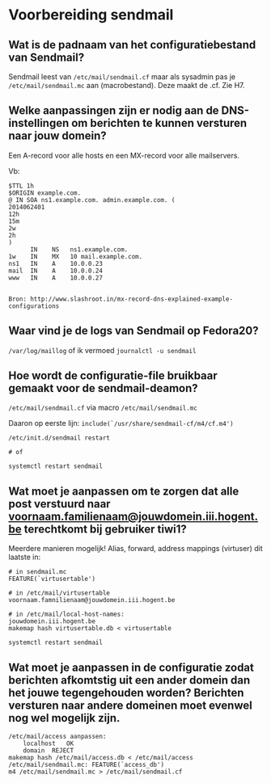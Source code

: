 # Voorbereiding sendmail

## Wat is de padnaam van het configuratiebestand van Sendmail?

Sendmail leest van ``/etc/mail/sendmail.cf`` maar als sysadmin pas je ``/etc/mail/sendmail.mc`` aan (macrobestand). Deze maakt de .cf. Zie H7.

## Welke aanpassingen zijn er nodig aan de DNS-instellingen om berichten te kunnen versturen naar jouw domein?

Een A-record voor alle hosts en een MX-record voor alle mailservers.

Vb:
```
$TTL 1h
$ORIGIN example.com.
@ IN SOA ns1.example.com. admin.example.com. (
2014062401
12h
15m
2w
2h
)
      IN    NS   ns1.example.com.
1w    IN    MX   10 mail.example.com.
ns1   IN    A    10.0.0.23
mail  IN    A    10.0.0.24
www   IN    A    10.0.0.27


Bron: http://www.slashroot.in/mx-record-dns-explained-example-configurations
```

## Waar vind je de logs van Sendmail op Fedora20?

``/var/log/maillog`` of ik vermoed ``journalctl -u sendmail``

## Hoe wordt de configuratie-file bruikbaar gemaakt voor de sendmail-deamon?

``/etc/mail/sendmail.cf`` via macro ``/etc/mail/sendmail.mc``

Daaron op eerste lijn: ``include(`/usr/share/sendmail-cf/m4/cf.m4')``

```
/etc/init.d/sendmail restart

# of 

systemctl restart sendmail
```



## Wat moet je aanpassen om te zorgen dat alle post verstuurd naar voornaam.familienaam@jouwdomein.iii.hogent.be terechtkomt bij gebruiker tiwi1?

Meerdere manieren mogelijk! Alias, forward, address mappings (virtuser) dit laatste in:
```
# in sendmail.mc
FEATURE(`virtusertable')

# in /etc/mail/virtusertable
voornaam.famnilienaam@jouwdomein.iii.hogent.be

# in /etc/mail/local-host-names:
jouwdomein.iii.hogent.be
makemap hash virtusertable.db < virtusertable

systemctl restart sendmail
```



## Wat moet je aanpassen in de configuratie zodat berichten afkomtstig uit een ander domein dan het jouwe tegengehouden worden? Berichten versturen naar andere domeinen moet evenwel nog wel mogelijk zijn.


```
/etc/mail/access aanpassen:
	localhost	OK
	domain	REJECT
makemap hash /etc/mail/access.db < /etc/mail/access
/etc/mail/sendmail.mc: FEATURE(`access_db')
m4 /etc/mail/sendmail.mc > /etc/mail/sendmail.cf

```
